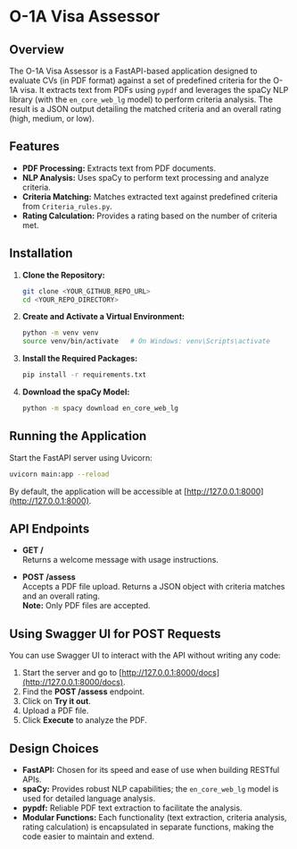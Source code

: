 # O-1A Visa Assessor

## Overview
The O-1A Visa Assessor is a FastAPI-based application designed to evaluate CVs (in PDF format) against a set of predefined criteria for the O-1A visa. It extracts text from PDFs using `pypdf` and leverages the spaCy NLP library (with the `en_core_web_lg` model) to perform criteria analysis. The result is a JSON output detailing the matched criteria and an overall rating (high, medium, or low).

## Features
- **PDF Processing:** Extracts text from PDF documents.
- **NLP Analysis:** Uses spaCy to perform text processing and analyze criteria.
- **Criteria Matching:** Matches extracted text against predefined criteria from `Criteria_rules.py`.
- **Rating Calculation:** Provides a rating based on the number of criteria met.

## Installation

1. **Clone the Repository:**
   ```bash
   git clone <YOUR_GITHUB_REPO_URL>
   cd <YOUR_REPO_DIRECTORY>
   ```

2. **Create and Activate a Virtual Environment:**
   ```bash
   python -m venv venv
   source venv/bin/activate   # On Windows: venv\Scripts\activate
   ```

3. **Install the Required Packages:**
   ```bash
   pip install -r requirements.txt
   ```

4. **Download the spaCy Model:**
   ```bash
   python -m spacy download en_core_web_lg
   ```

## Running the Application

Start the FastAPI server using Uvicorn:
```bash
uvicorn main:app --reload
```
By default, the application will be accessible at [http://127.0.0.1:8000](http://127.0.0.1:8000).

## API Endpoints

- **GET /**  
  Returns a welcome message with usage instructions.

- **POST /assess**  
  Accepts a PDF file upload. Returns a JSON object with criteria matches and an overall rating.  
  **Note:** Only PDF files are accepted.

## Using Swagger UI for POST Requests
You can use Swagger UI to interact with the API without writing any code:
1. Start the server and go to [http://127.0.0.1:8000/docs](http://127.0.0.1:8000/docs).
2. Find the **POST /assess** endpoint.
3. Click on **Try it out**.
4. Upload a PDF file.
5. Click **Execute** to analyze the PDF.

## Design Choices

- **FastAPI:** Chosen for its speed and ease of use when building RESTful APIs.
- **spaCy:** Provides robust NLP capabilities; the `en_core_web_lg` model is used for detailed language analysis.
- **pypdf:** Reliable PDF text extraction to facilitate the analysis.
- **Modular Functions:** Each functionality (text extraction, criteria analysis, rating calculation) is encapsulated in separate functions, making the code easier to maintain and extend.



